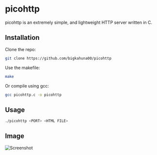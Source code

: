 # picohttp

picohttp is an extremely simple, and lightweight HTTP server written in C.

## Installation

Clone the repo:

```bash
git clone https://github.com/bigkahuna00/picohttp
```

Use the makefile:

```bash
make
```
Or compile using gcc:
```bash
gcc picohttp.c -o picohttp
```

## Usage

```bash
./picohttp <PORT> <HTML FILE>
```
## Image
![Screenshot](https://i.imgur.com/AO5E7S6.png)
